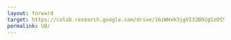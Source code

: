 ```yaml
---
layout: forward
target: https://colab.research.google.com/drive/16zWHxh3jgVI3JB92gSzOS5soCFmXJG7d?usp=sharing
permalink: UB/
---
```


